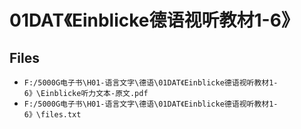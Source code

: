 # 01DAT《Einblicke德语视听教材1-6》

## Files

- `F:/5000G电子书\H01-语言文字\德语\01DAT《Einblicke德语视听教材1-6》\Einblicke听力文本-原文.pdf`
- `F:/5000G电子书\H01-语言文字\德语\01DAT《Einblicke德语视听教材1-6》\files.txt`
